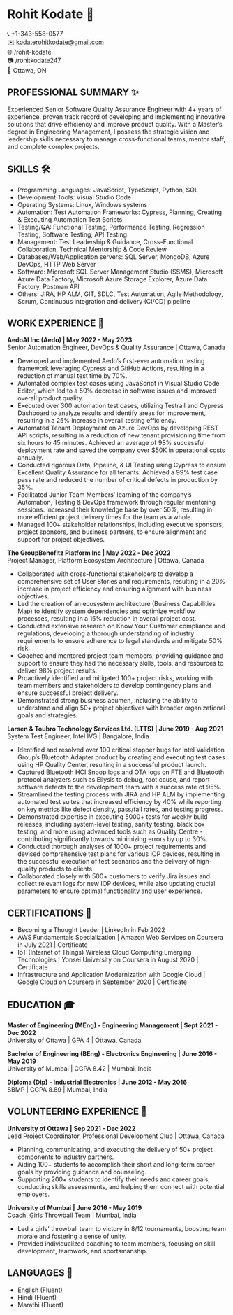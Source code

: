 # Rohit Kodate 🚀

📞 +1-343-558-0577  
✉️ kodaterohitkodate@gmail.com  
🌐 /rohit-kodate  
📷 /rohitkodate247  
📍 Ottawa, ON

## PROFESSIONAL SUMMARY ✨

Experienced Senior Software Quality Assurance Engineer with 4+ years of experience, proven track record of developing and implementing innovative solutions that drive efficiency and improve product quality. With a Master’s degree in Engineering Management, I possess the strategic vision and leadership skills necessary to manage cross-functional teams, mentor staff, and complete complex projects.

## SKILLS 🛠️

- Programming Languages: JavaScript, TypeScript, Python, SQL
- Development Tools: Visual Studio Code
- Operating Systems: Linux, Windows systems
- Automation: Test Automation Frameworks: Cypress, Planning, Creating & Executing Automation Test Scripts
- Testing/QA: Functional Testing, Performance Testing, Regression Testing, Software Testing, API Testing
- Management: Test Leadership & Guidance, Cross-Functional Collaboration, Technical Mentorship & Code Review
- Databases/Web/Application servers: SQL Server, MongoDB, Azure DevOps, HTTP Web Server
- Software: Microsoft SQL Server Management Studio (SSMS), Microsoft Azure Data Factory, Microsoft Azure Storage Explorer, Azure Data Factory, Postman API
- Others: JIRA, HP ALM, GIT, SDLC, Test Automation, Agile Methodology, Scrum, Continuous integration and delivery (CI/CD) pipeline

## WORK EXPERIENCE 💼

**AedoAI Inc (Aedo) | May 2022 - May 2023**  
Senior Automation Engineer, DevOps & Quality Assurance | Ottawa, Canada
- Developed and implemented Aedo’s first-ever automation testing framework leveraging Cypress and GitHub Actions, resulting in a reduction of manual test time by 70%.
- Automated complex test cases using JavaScript in Visual Studio Code Editor, which led to a 50% decrease in software issues and improved overall product quality.
- Executed over 300 automation test cases, utilizing Testrail and Cypress Dashboard to analyze results and identify areas for improvement, resulting in a 25% increase in overall testing efficiency.
- Automated Tenant Deployment on Azure DevOps by developing REST API scripts, resulting in a reduction of new tenant provisioning time from six hours to 45 minutes. Achieved an average of 98% successful deployment rate and saved the company over $50K in operational costs annually.
- Conducted rigorous Data, Pipeline, & UI Testing using Cypress to ensure Excellent Quality Assurance for all tenants. Achieved a 99% test case pass rate and reduced the number of critical defects in production by 35%.
- Facilitated Junior Team Members’ learning of the company’s Automation, Testing & DevOps framework through regular mentoring sessions. Increased their knowledge base by over 50%, resulting in more efficient project delivery times for the team as a whole.
- Managed 100+ stakeholder relationships, including executive sponsors, project sponsors, and business partners, to ensure alignment and support for project objectives.

**The GroupBenefitz Platform Inc | May 2022 - Dec 2022**  
Project Manager, Platform Ecosystem Architecture | Ottawa, Canada
- Collaborated with cross-functional stakeholders to develop a comprehensive set of User Stories and requirements, resulting in a 20% increase in project efficiency and ensuring alignment with business objectives.
- Led the creation of an ecosystem architecture (Business Capabilities Map) to identify system dependencies and optimize workflow processes, resulting in a 15% reduction in overall project cost.
- Conducted extensive research on Know Your Customer compliance and regulations, developing a thorough understanding of industry requirements to ensure adherence to legal standards and mitigate 50% risk.
- Coached and mentored project team members, providing guidance and support to ensure they had the necessary skills, tools, and resources to deliver 98% project results.
- Proactively identified and mitigated 100+ project risks, working with team members and stakeholders to develop contingency plans and ensure successful project delivery.
- Demonstrated strong business acumen, including the ability to understand and align 50+ project objectives with broader organizational goals and strategies.

**Larsen & Toubro Technology Services Ltd. (LTTS) | June 2019 - Aug 2021**  
System Test Engineer, Intel IVG | Bangalore, India
- Identified and resolved over 100 critical stopper bugs for Intel Validation Group’s Bluetooth Adapter product by creating and executing test cases using HP Quality Center, resulting in a successful product launch.
- Captured Bluetooth HCI Snoop logs and OTA logs on FTE and Bluetooth protocol analyzers such as Ellysis to debug, root cause, and report software defects to the development team with a success rate of 95%.
- Streamlined the testing process with JIRA and HP ALM by implementing automated test suites that increased efficiency by 40% while reporting on key metrics like defect density, pass/fail rates, and testing progress.
- Demonstrated expertise in executing 5000+ tests for weekly build releases, including system-level testing, sanity testing, black box testing, and more using advanced tools such as Quality Centre - contributing significantly towards minimizing errors by up to 30%.
- Conducted thorough analyses of 1000+ project requirements and devised comprehensive test plans for various IOP devices, resulting in the successful execution of test scenarios and the delivery of high-quality products to clients.
- Collaborated closely with 500+ customers to verify Jira issues and collect relevant logs for new IOP devices, while also updating crucial parameters to ensure optimal functionality and user experience.

## CERTIFICATIONS 📜

- Becoming a Thought Leader | LinkedIn in Feb 2022
- AWS Fundamentals Specialization | Amazon Web Services on Coursera in July 2021 | Certificate
- IoT (Internet of Things) Wireless Cloud Computing Emerging Technologies | Yonsei University on Coursera in August 2020 | Certificate
- Infrastructure and Application Modernization with Google Cloud | Google Cloud on Coursera in September 2020 | Certificate

## EDUCATION 🎓

**Master of Engineering (MEng) - Engineering Management | Sept 2021 - Dec 2022**  
University of Ottawa | GPA 4 | Ottawa, Canada

**Bachelor of Engineering (BEng) - Electronics Engineering | June 2016 - May 2019**  
University of Mumbai | CGPA 8.42 | Mumbai, India

**Diploma (Dip) - Industrial Electronics | June 2012 - May 2016**  
SBMP | CGPA 8.89 | Mumbai, India

## VOLUNTEERING EXPERIENCE 🙌

**University of Ottawa | Sep 2021 - Dec 2022**  
Lead Project Coordinator, Professional Development Club | Ottawa, Canada
- Planning, communicating, and executing the delivery of 50+ project components to industry partners.
- Aiding 100+ students to accomplish their short and long-term career goals by providing guidance and counseling.
- Supporting 200+ students to identify their needs and career goals, conducting skills assessments, and helping them connect with potential employers.

**University of Mumbai | June 2016 - May 2019**  
Coach, Girls Throwball Team | Mumbai, India
- Led a girls' throwball team to victory in 8/12 tournaments, boosting team morale and fostering a sense of unity.
- Provided individualized coaching to team members, focusing on skill development, teamwork, and sportsmanship.

## LANGUAGES 💬

- English (Fluent)
- Hindi (Fluent)
- Marathi (Fluent)

